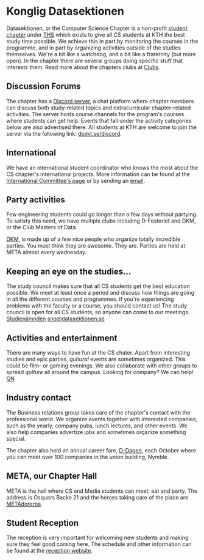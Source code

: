 # Konglig Datasektionen

Datasektionen, or the Computer Science Chapter is a non-profit
[student chapter](https://sv.wikipedia.org/wiki/Studentsektion)
under [THS](https://thskth.se) which exists to give all CS students at
KTH the best study time possible. We achieve this in part by monitoring
the courses in the programme, and in part by organizing activities
outside of the studies themselves. We're a bit like a watchdog, and
a bit like a fraternity (but more open). In the chapter there are
several groups doing specific stuff that interests them. Read more about the chapters clubs at [Clubs](/namnder?lang=en).

## Discussion Forums

The chapter has a [Discord server](https://dsekt.se/discord), a chat platform where chapter members can discuss both study-related topics and extracurricular chapter-related activities. The server hosts course channels for the program's courses where students can get help. Events that fall under the activity categories below are also advertised there. All students at KTH are welcome to join the server via the following link: [dsekt.se/discord](https://dsekt.se/discord).

## International

We have an international student coordinator who knows the most about the CS chapter's international projects. More information can be found at the [International Committee's page](/namnder/internationella-namnden?lang=en) or by sending an [email](mailto:isc@datasektionen.se).

## Party activities

Few engineering students could go longer than a few days without partying.
To satisty this need, we have multiple clubs including D-Festeriet and DKM, or the Club Masters of Data.

[DKM](/namnder/dkm?lang=en), is made up of a few nice people who organize totally
incredible parties. You must think they are awesome. They are.
Parties are held at META almost every wednesday.

## Keeping an eye on the studies...

The study council makes sure that all CS students get the best education
possible. We meet at least once a period and discuss how things are going
in all the different courses and programmes. If you're experiencing problems
with the faculty or a course, you should contact us!  The study council is
open for all CS students, so anyone can come to our meetings.
[Studienämnden](/namnder/studienamnden?lang=en)
[sno@datasektionen.se](mailto:sno@datasektionen.se)

## Activities and entertainment

There are many ways to have fun at the CS chater. Apart from interesting
studies and epic parties, _qultural_ events are sometimes organized. This
could be film- or gaming evenings. We also collaborate with other groups to spread _qulture_ all around the campus. Looking for company? We can help! [QN](/namnder/qulturnamnden?lang=en)

## Industry contact

The Business relations group takes care of the chapter's contact with the professional world. We organize events together with interested companies, such as the yearly, company pubs, lunch lectures, and other events. We also help companies advertize jobs and sometimes organize something special.

The chapter also hold an annual career fare, [D-Dagen](/naringsliv/d-dagen?lang=en), each October where you can meet over 100 companies in the union building, Nymble.

## META, our Chapter Hall

META is the hall where CS and Media students can meet, eat and party.
The address is Osquars Backe 21 and the heroes taking care of the place
are [METAdorerna](/namnder/metadorerna?lang=en).

## Student Reception

The reception is very important for welcoming new students and making sure they
feel good coming here. The schedule and other information can be found at
the [reception website](/namnder/mottagningen?lang=en).
